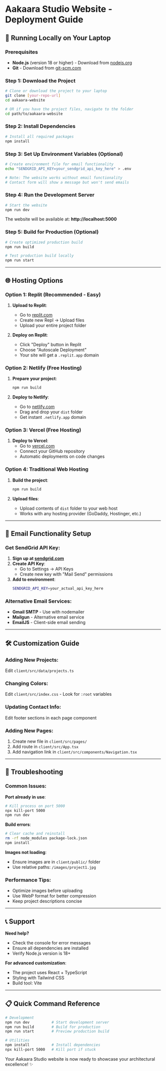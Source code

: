 # Aakaara Studio Website - Deployment Guide

## 🚀 Running Locally on Your Laptop

### Prerequisites
- **Node.js** (version 18 or higher) - Download from [nodejs.org](https://nodejs.org/)
- **Git** - Download from [git-scm.com](https://git-scm.com/)

### Step 1: Download the Project
```bash
# Clone or download the project to your laptop
git clone [your-repo-url]
cd aakaara-website

# OR if you have the project files, navigate to the folder
cd path/to/aakaara-website
```

### Step 2: Install Dependencies
```bash
# Install all required packages
npm install
```

### Step 3: Set Up Environment Variables (Optional)
```bash
# Create environment file for email functionality
echo "SENDGRID_API_KEY=your_sendgrid_api_key_here" > .env

# Note: The website works without email functionality
# Contact form will show a message but won't send emails
```

### Step 4: Run the Development Server
```bash
# Start the website
npm run dev
```

The website will be available at: **http://localhost:5000**

### Step 5: Build for Production (Optional)
```bash
# Create optimized production build
npm run build

# Test production build locally
npm run start
```

---

## 🌐 Hosting Options

### Option 1: Replit (Recommended - Easy)
1. **Upload to Replit**: 
   - Go to [replit.com](https://replit.com)
   - Create new Repl → Upload files
   - Upload your entire project folder

2. **Deploy on Replit**:
   - Click "Deploy" button in Replit
   - Choose "Autoscale Deployment"
   - Your site will get a `.replit.app` domain

### Option 2: Netlify (Free Hosting)
1. **Prepare your project**:
   ```bash
   npm run build
   ```

2. **Deploy to Netlify**:
   - Go to [netlify.com](https://netlify.com)
   - Drag and drop your `dist` folder
   - Get instant `.netlify.app` domain

### Option 3: Vercel (Free Hosting)
1. **Deploy to Vercel**:
   - Go to [vercel.com](https://vercel.com)
   - Connect your GitHub repository
   - Automatic deployments on code changes

### Option 4: Traditional Web Hosting
1. **Build the project**:
   ```bash
   npm run build
   ```

2. **Upload files**:
   - Upload contents of `dist` folder to your web host
   - Works with any hosting provider (GoDaddy, Hostinger, etc.)

---

## 📧 Email Functionality Setup

### Get SendGrid API Key:
1. **Sign up at [sendgrid.com](https://sendgrid.com)**
2. **Create API Key**:
   - Go to Settings → API Keys
   - Create new key with "Mail Send" permissions
3. **Add to environment**:
   ```bash
   SENDGRID_API_KEY=your_actual_api_key_here
   ```

### Alternative Email Services:
- **Gmail SMTP** - Use with nodemailer
- **Mailgun** - Alternative email service
- **EmailJS** - Client-side email sending

---

## 🛠️ Customization Guide

### Adding New Projects:
Edit `client/src/data/projects.ts`

### Changing Colors:
Edit `client/src/index.css` - Look for `:root` variables

### Updating Contact Info:
Edit footer sections in each page component

### Adding New Pages:
1. Create new file in `client/src/pages/`
2. Add route in `client/src/App.tsx`
3. Add navigation link in `client/src/components/Navigation.tsx`

---

## 🔧 Troubleshooting

### Common Issues:

**Port already in use**:
```bash
# Kill process on port 5000
npx kill-port 5000
npm run dev
```

**Build errors**:
```bash
# Clear cache and reinstall
rm -rf node_modules package-lock.json
npm install
```

**Images not loading**:
- Ensure images are in `client/public/` folder
- Use relative paths: `/images/project1.jpg`

### Performance Tips:
- Optimize images before uploading
- Use WebP format for better compression
- Keep project descriptions concise

---

## 📞 Support

**Need help?**
- Check the console for error messages
- Ensure all dependencies are installed
- Verify Node.js version is 18+

**For advanced customization**:
- The project uses React + TypeScript
- Styling with Tailwind CSS
- Build tool: Vite

---

## 📋 Quick Command Reference

```bash
# Development
npm run dev          # Start development server
npm run build        # Build for production
npm run start        # Preview production build

# Utilities
npm install          # Install dependencies
npx kill-port 5000   # Kill port if stuck
```

Your Aakaara Studio website is now ready to showcase your architectural excellence! ✨